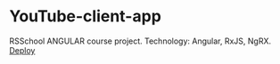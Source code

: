 # YouTube-client-app
RSSchool ANGULAR course project.
Technology:
Angular, RxJS, NgRX.
[Deploy](https://olgasavitsk-youtube-client.netlify.app)
